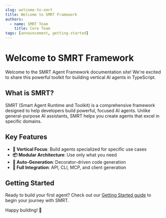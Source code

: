 ```yaml
---
slug: welcome-to-smrt
title: Welcome to SMRT Framework
authors:
  - name: SMRT Team
    title: Core Team
tags: [announcement, getting-started]
---
```


# Welcome to SMRT Framework

Welcome to the SMRT Agent Framework documentation site! We're excited to share this powerful toolkit for building vertical AI agents in TypeScript.

<!--truncate-->

## What is SMRT?

SMRT (Smart Agent Runtime and Toolkit) is a comprehensive framework designed to help developers build powerful, focused AI agents. Unlike general-purpose AI assistants, SMRT helps you create agents that excel in specific domains.

## Key Features

- **🎯 Vertical Focus**: Build agents specialized for specific use cases
- **📦 Modular Architecture**: Use only what you need
- **🔄 Auto-Generation**: Decorator-driven code generation
- **🔗 Full Integration**: API, CLI, MCP, and client generation

## Getting Started

Ready to build your first agent? Check out our [Getting Started guide](/docs/getting-started/installation) to begin your journey with SMRT.

Happy building! 🚀